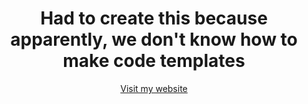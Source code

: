 <h1 align="center">Had to create this because apparently, we don't know how to make code templates</h1>
<p align="center">
  <a href="https://csrt.ieee.ntua.gr/" target="_blank" align="center">Visit my website</a>
</p>
